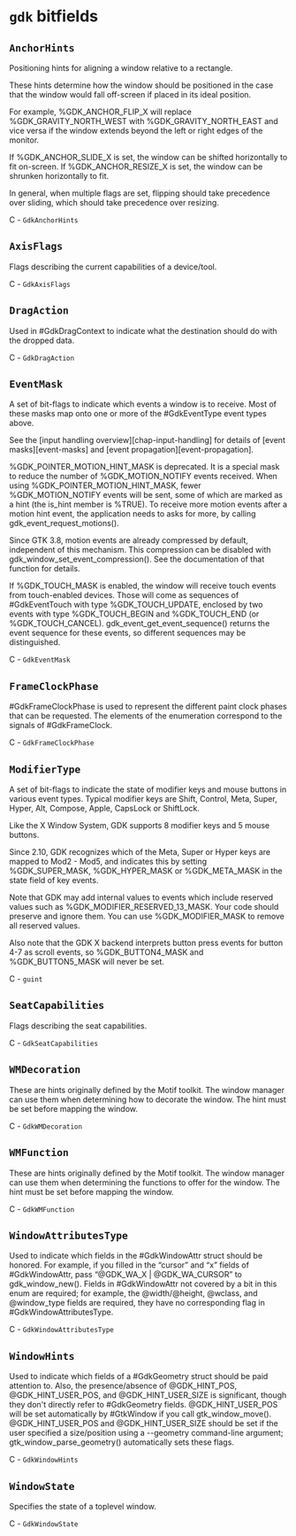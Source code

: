 # `gdk` bitfields

## `AnchorHints`

Positioning hints for aligning a window relative to a rectangle.

These hints determine how the window should be positioned in the case that
the window would fall off-screen if placed in its ideal position.

For example, %GDK_ANCHOR_FLIP_X will replace %GDK_GRAVITY_NORTH_WEST with
%GDK_GRAVITY_NORTH_EAST and vice versa if the window extends beyond the left
or right edges of the monitor.

If %GDK_ANCHOR_SLIDE_X is set, the window can be shifted horizontally to fit
on-screen. If %GDK_ANCHOR_RESIZE_X is set, the window can be shrunken
horizontally to fit.

In general, when multiple flags are set, flipping should take precedence over
sliding, which should take precedence over resizing.

C - `GdkAnchorHints`

## `AxisFlags`

Flags describing the current capabilities of a device/tool.

C - `GdkAxisFlags`

## `DragAction`

Used in #GdkDragContext to indicate what the destination
should do with the dropped data.

C - `GdkDragAction`

## `EventMask`

A set of bit-flags to indicate which events a window is to receive.
Most of these masks map onto one or more of the #GdkEventType event types
above.

See the [input handling overview][chap-input-handling] for details of
[event masks][event-masks] and [event propagation][event-propagation].

%GDK_POINTER_MOTION_HINT_MASK is deprecated. It is a special mask
to reduce the number of %GDK_MOTION_NOTIFY events received. When using
%GDK_POINTER_MOTION_HINT_MASK, fewer %GDK_MOTION_NOTIFY events will
be sent, some of which are marked as a hint (the is_hint member is
%TRUE). To receive more motion events after a motion hint event,
the application needs to asks for more, by calling
gdk_event_request_motions().

Since GTK 3.8, motion events are already compressed by default, independent
of this mechanism. This compression can be disabled with
gdk_window_set_event_compression(). See the documentation of that function
for details.

If %GDK_TOUCH_MASK is enabled, the window will receive touch events
from touch-enabled devices. Those will come as sequences of #GdkEventTouch
with type %GDK_TOUCH_UPDATE, enclosed by two events with
type %GDK_TOUCH_BEGIN and %GDK_TOUCH_END (or %GDK_TOUCH_CANCEL).
gdk_event_get_event_sequence() returns the event sequence for these
events, so different sequences may be distinguished.

C - `GdkEventMask`

## `FrameClockPhase`

#GdkFrameClockPhase is used to represent the different paint clock
phases that can be requested. The elements of the enumeration
correspond to the signals of #GdkFrameClock.

C - `GdkFrameClockPhase`

## `ModifierType`

A set of bit-flags to indicate the state of modifier keys and mouse buttons
in various event types. Typical modifier keys are Shift, Control, Meta,
Super, Hyper, Alt, Compose, Apple, CapsLock or ShiftLock.

Like the X Window System, GDK supports 8 modifier keys and 5 mouse buttons.

Since 2.10, GDK recognizes which of the Meta, Super or Hyper keys are mapped
to Mod2 - Mod5, and indicates this by setting %GDK_SUPER_MASK,
%GDK_HYPER_MASK or %GDK_META_MASK in the state field of key events.

Note that GDK may add internal values to events which include
reserved values such as %GDK_MODIFIER_RESERVED_13_MASK.  Your code
should preserve and ignore them.  You can use %GDK_MODIFIER_MASK to
remove all reserved values.

Also note that the GDK X backend interprets button press events for button
4-7 as scroll events, so %GDK_BUTTON4_MASK and %GDK_BUTTON5_MASK will never
be set.

C - `guint`

## `SeatCapabilities`

Flags describing the seat capabilities.

C - `GdkSeatCapabilities`

## `WMDecoration`

These are hints originally defined by the Motif toolkit.
The window manager can use them when determining how to decorate
the window. The hint must be set before mapping the window.

C - `GdkWMDecoration`

## `WMFunction`

These are hints originally defined by the Motif toolkit. The window manager
can use them when determining the functions to offer for the window. The
hint must be set before mapping the window.

C - `GdkWMFunction`

## `WindowAttributesType`

Used to indicate which fields in the #GdkWindowAttr struct should be honored.
For example, if you filled in the “cursor” and “x” fields of #GdkWindowAttr,
pass “@GDK_WA_X | @GDK_WA_CURSOR” to gdk_window_new(). Fields in
&num;GdkWindowAttr not covered by a bit in this enum are required; for example,
the @width/@height, @wclass, and @window_type fields are required, they have
no corresponding flag in #GdkWindowAttributesType.

C - `GdkWindowAttributesType`

## `WindowHints`

Used to indicate which fields of a #GdkGeometry struct should be paid
attention to. Also, the presence/absence of @GDK_HINT_POS,
@GDK_HINT_USER_POS, and @GDK_HINT_USER_SIZE is significant, though they don't
directly refer to #GdkGeometry fields. @GDK_HINT_USER_POS will be set
automatically by #GtkWindow if you call gtk_window_move().
@GDK_HINT_USER_POS and @GDK_HINT_USER_SIZE should be set if the user
specified a size/position using a --geometry command-line argument;
gtk_window_parse_geometry() automatically sets these flags.

C - `GdkWindowHints`

## `WindowState`

Specifies the state of a toplevel window.

C - `GdkWindowState`

